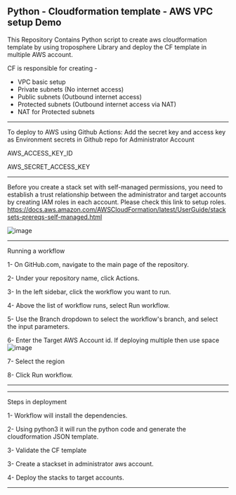 ## Python - Cloudformation template - AWS VPC setup Demo

This Repository Contains Python script to create aws cloudformation template by using troposphere Library and deploy the CF template in multiple AWS account.

CF is responsible for creating -

- VPC basic setup
- Private subnets (No internet access)
- Public subnets (Outbound internet access)
- Protected subnets (Outbound internet access via NAT)
- NAT for Protected subnets
____________________________________________________________________________________________________________

To deploy to AWS using Github Actions:
Add the secret key and access key as Environment secrets in Github repo for Administrator Account

AWS_ACCESS_KEY_ID 

AWS_SECRET_ACCESS_KEY

____________________________________________________________________________________________________________

Before you create a stack set with self-managed permissions, you need to establish a trust relationship between the administrator and target accounts by creating IAM roles in each account.
Please check this link to setup roles.
https://docs.aws.amazon.com/AWSCloudFormation/latest/UserGuide/stacksets-prereqs-self-managed.html

![image](https://user-images.githubusercontent.com/118276846/202184108-7e26a8bf-c04c-4a26-8afc-6d1f56ccf0e0.png)


____________________________________________________________________________________________________________

Running a workflow  

1- On GitHub.com, navigate to the main page of the repository.

2- Under your repository name, click Actions.  

3- In the left sidebar, click the workflow you want to run. 

4- Above the list of workflow runs, select Run workflow.

5- Use the Branch dropdown to select the workflow's branch, and select the input parameters. 

6- Enter the Target AWS Account id. If deploying multiple then use space
   ![image](https://user-images.githubusercontent.com/118276846/202269882-9a768e9b-a375-4418-a7b4-18425580cf45.png)

7- Select the region 

8- Click Run workflow.
____________________________________________________________________________________________________________


____________________________________________________________________________________________________________

Steps in deployment

1- Workflow will install the dependencies.

2- Using python3 it will run the python code and generate the cloudformation JSON template.

3- Validate the CF template

3- Create a stackset in administrator aws account.

4- Deploy the stacks to target accounts.
____________________________________________________________________________________________________________
